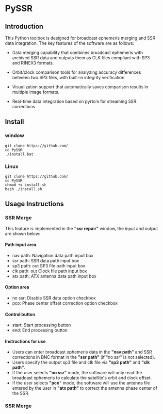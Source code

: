 # **PySSR**
## **Introduction**
This Python toolbox is designed for broadcast ephemeris merging and SSR data integration. The key features of the software are as follows:

- Data merging capability that combines broadcast ephemeris with archived SSR data and outputs them as CLK files compliant with SP3 and RINEX3 formats.

- Orbit/clock comparison tools for analyzing accuracy differences between two SP3 files, with built-in integrity verification.

- Visualization support that automatically saves comparison results in multiple image formats.

- Real-time data integration based on pyrtcm for streaming SSR corrections
## **Install**
### **window**
```shell
git clone https://github.com/
cd PySSR
./install.bat
```
### **Linux**
```shell
git clone https://github.com/
cd PySSR
chmod +x install.sh
bash ./install.sh
```
## **Usage Instructions**
### **SSR Merge**
This feature is implemented in the **"ssr repair"** window, the input and output are shown below:

#### **Path input area**
- nav path: Navigation data path input box
- ssr path: SSR data path input box
- sp3 path: out SP3 file path input box
- clk path: out Clock file path input box
- atx path: ATX antenna data path input box

#### **Option area**
- no ssr​​: Disable SSR data option checkbox
- pco: Phase center offset correction option checkbox

#### **Control button**
- start: Start processing button
- end: End processing button

#### **Instructions for use**
- Users can enter broadcast ephemeris data in the **"nav path"** and SSR corrections in BNC format in the **"ssr path"** (if “no ssr” is not selected).
- Users specify the output sp3 file and clk file via **"sp3 path"** and **"clk path"**.
- If the user selects **"no ssr"** mode, the software will only read the broadcast ephemeris to calculate the satellite's orbit and clock offset.
- If the user selects **"pco"** mode, the software will use the antenna file entered by the user in **"atx path"** to correct the antenna phase center of the SSR.

### **SSR Merge**